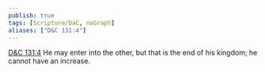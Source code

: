 ```yaml
---
publish: true
tags: [Scripture/DaC, noGraph]
aliases: ["D&C 131:4"]
---
```

[D&C 131:4](https://churchofjesuschrist.org/study/scriptures/dc-testament/dc/131?lang=eng&id=p4#p4) He may enter into the other, but that is the end of his kingdom; he cannot have an increase.
